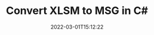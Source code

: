 ---
############################# Static ############################
layout: "auto-gen-conversion"
date: 2022-03-01T15:12:22
draft: false
otherformats: csv dif epub fods htm html json mht mhtml ods pdf sxc tex tsv xlam xls xlsb xlsm xlsx xlt xltm xltx xml xps
breadcrumb: XLSM to MSG in C#

############################# Head ############################
head_title: "XLSM to MSG Converter in C#"
head_description: "Convert XLSM to MSG in .NET using a few lines of code. Use the GroupDocs Document Conversion API to convert over 160 file formats."

############################# Header ############################
title: "Convert XLSM to MSG in C#"
description: "XLSM to MSG conversion with a few lines of .NET code"
bg_image: "https://cms.admin.containerize.com/templates/aspose/App_Themes/V3/images/bg/header1.png"
bg_overlay: false
button:
    enable: true

############################# SubMenu ############################
submenu:
    enable: true

    left:
        img_alt: "GroupDocs.Conversion for .NET"
        image: "https://cms.admin.containerize.com/templates/groupdocs/images/product-logos/90x90-noborder/groupdocs-conversion-net.png"
        product: "GroupDocs.Conversion"
        platform: ".NET"



############################# About ############################
about:
    enable: true
    title: "About GroupDocs.Conversion for .NET API"
    content: |
        [GroupDocs.Conversion for .NET](https://products.groupdocs.com/conversion/net/) can be used to convert Microsoft Word, Excel, PowerPoint, PDF, Visio and other formats. GroupDocs.Conversion is a standalone API that is suitable for back-end and internal systems where high performance is required. It does not depend on any software such as Microsoft or Open Office.
    

overview:
    enable: true
    content: |
        Convert your XLSM files to MSG in .NET easily. You can use just a couple of C# code lines in any platform of your choice like - Windows, Linux, macOS.
        You can try XLSM to MSG conversion for free and evaluate conversion results quality.  Along with simple file conversion scenarios you can try more advanced options for loading source XLSM file and for saving output MSG result. 
        
        For example, for the source XLSM file you may use the following load options:

        * auto-detect file format;
        * specify password for protected files (if file format supports it);
        * replace missing fonts to preserve document appearance.
        
        There are also advanced convert options for the MSG file:

        * convert specific document page or page range;
        * add a watermark to the converted MSG file and many more.

        Once conversion is completed you can save your MSG file to the local file path or any third-party storage like FTP, Amazon S3, Google Drive, Dropbox etc. Please note - to convert XLSM to MSG there is no need for any additional software installed - like MS Office, Open Office, Adobe Acrobat Reader etc.


############################# Steps ############################
steps:
    enable: true
    title_left: "Steps to convert XLSM to MSG in C#"
    content_left: |
        [GroupDocs.Conversion for .NET](https://products.groupdocs.com/conversion/net/) makes it easy for developers to convert a XLSM file to MSG with a few lines of code.
        
        * Create an instance of the Converter class and provide the file XLSM with the full path
        * Create and set ConvertOptions for MSG type.
        * Call the Converter.Convert method and pass the full path and format (MSG) as a parameter

    title_right: "System Requirements"
    content_right: |
        Basic conversion with GroupDocs.Conversion for .NET can be done in just a few simple steps. Our APIs are supported on all major platforms and operating systems. Before executing the code below, make sure you have the following prerequisites installed on your system.

        * Operating systems: Microsoft Windows, Linux, MacOS
        * Development environments: Microsoft Visual Studio, Xamarin, MonoDevelop
        * Frameworks: .NET Framework, .NET Standard, .NET Core, Mono
        * Get the latest GroupDocs.Conversion for .NET from [Nuget](https://www.nuget.org/packages/groupdocs.conversion)
         
    code: |
        ```csharp    
        // Load XLSM file
        var converter = new GroupDocs.Conversion.Converter("input.xlsm");
        // Set conversion parameters for MSG format
        var convertOptions = converter.GetPossibleConversions()["msg"].ConvertOptions;
        // Convert to MSG format
        converter.Convert("output.msg", convertOptions);
        ```

demos:
    enable: true
    title: "XLSM to MSG Live Demo"
    content: |
       Convert XLSM to MSG now by visiting the [GroupDocs.Conversion App](https://products.groupdocs.app/conversion/family) website. Online demo has the following advantages
          

more_formats:
    enable: true
    title: "Other supported XLSM conversions in C#"
    content: "You can also convert XLSM to many other file formats. Please see the list below."
       
       
back_to_top:
    enable: true
---